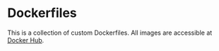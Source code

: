 # Dockerfiles

This is a collection of custom Dockerfiles. All images are accessible at
[Docker Hub](https://hub.docker.com/u/rbright/).
